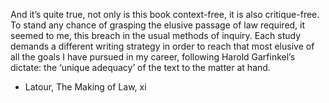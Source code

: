And it’s quite true, not only is this book context-free, it is also critique-free. To stand any chance of grasping the elusive passage of law required, it seemed to me, this breach in the usual methods of inquiry. Each study demands a different writing strategy in order to reach that most elusive of all the goals I have pursued in my career, following Harold Garfinkel’s dictate: the ‘unique adequacy’ of the text to the matter at hand.

- Latour, The Making of Law, xi
